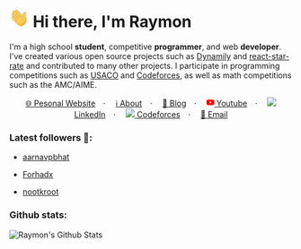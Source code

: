 # <img src="https://raw.githubusercontent.com/raymon-zhang/raymon-zhang/master/Hi.gif" width="35px" height="35px"> Hi there, I'm Raymon

I'm a high school **student**, competitive **programmer**, and web **developer**. I've created various open source projects such as [Dynamily](https://dynamily.ga) and [react-star-rate](https://github.com/raymon-zhang/react-star-rate) and contributed to many other projects. I participate in programming competitions such as [USACO](http://usaco.org/) and [Codeforces](https://codeforces.com/profile/raymonzhang20), as well as math competitions such as the AMC/AIME. 

<div align="center" markdown="1">
    <a href="https://raymonzhang.is-a.dev">🌐 Pesonal Website</a> · 
    <a href="https://raymonzhang.is-a.dev/about">ℹ️   About</a> · 
    <a href="https://raymonzhang.is-a.dev/blog">📝 Blog</a> · 
    <a href="https://www.youtube.com/channel/UC8XZLYapbAEd-2fYXCMCK6Q"><img width="14px" src="https://raw.githubusercontent.com/github/explore/d744245de144b89f3e3462949e08bfc91eda7fcf/topics/youtube/youtube.png" /> Youtube</a> · 
    <a href="https://www.linkedin.com/in/raymon-zhang-5790371b7/"><img width="14px" src="https://avatars.githubusercontent.com/u/357098?s=200&v=4" /> LinkedIn</a> · 
    <a href="https://codeforces.com/profile/raymonzhang20"><img width="14px" src="https://codeforces.org/s/84115/favicon-32x32.png" /> Codeforces</a> · 
    <a href="mailto:raymonzhang.rz@gmail.com">📧 Email</a>
</div>

### Latest followers 🙏:


 - [aarnavpbhat](https://github.com/aarnavpbhat)

 - [Forhadx](https://github.com/Forhadx)

 - [nootkroot](https://github.com/nootkroot)



### Github stats:
![Raymon's Github Stats](https://github-readme-stats.vercel.app/api?username=raymon-zhang&show_icons=true&border_radius=8&bg_color=2c3542&text_color=ffffff&title_color=3976fa&icon_color=3976fa&hide_border=true)
